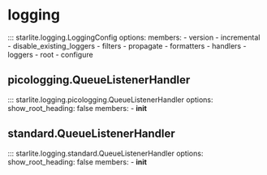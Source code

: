 # logging

::: starlite.logging.LoggingConfig
    options:
        members:
            - version
            - incremental
            - disable_existing_loggers
            - filters
            - propagate
            - formatters
            - handlers
            - loggers
            - root
            - configure

## picologging.QueueListenerHandler

::: starlite.logging.picologging.QueueListenerHandler
    options:
        show_root_heading: false
        members:
            - __init__

## standard.QueueListenerHandler

::: starlite.logging.standard.QueueListenerHandler
    options:
        show_root_heading: false
        members:
            - __init__
